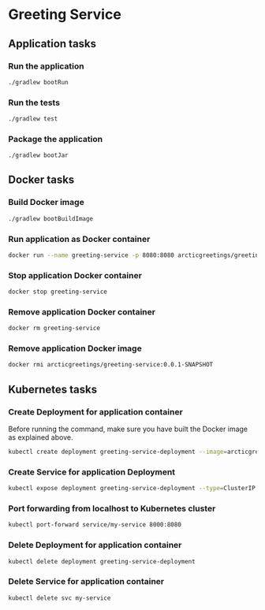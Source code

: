 # Greeting Service

## Application tasks

### Run the application

```bash
./gradlew bootRun
```

### Run the tests

```bash
./gradlew test
```

### Package the application

```bash
./gradlew bootJar
```

## Docker tasks

### Build Docker image

```bash
./gradlew bootBuildImage
```

### Run application as Docker container

```bash
docker run --name greeting-service -p 8080:8080 arcticgreetings/greeting-service:0.0.1-SNAPSHOT
```

### Stop application Docker container

```bash
docker stop greeting-service
```

### Remove application Docker container

```bash
docker rm greeting-service
```

### Remove application Docker image

```bash
docker rmi arcticgreetings/greeting-service:0.0.1-SNAPSHOT
```

## Kubernetes tasks

### Create Deployment for application container

Before running the command, make sure you have built the Docker image as explained above.

```bash
kubectl create deployment greeting-service-deployment --image=arcticgreetings/greeting-service:0.0.1-SNAPSHOT
```

### Create Service for application Deployment

```bash
kubectl expose deployment greeting-service-deployment --type=ClusterIP --name=my-service --port=8080
```

### Port forwarding from localhost to Kubernetes cluster

```bash
kubectl port-forward service/my-service 8000:8080
```

### Delete Deployment for application container

```bash
kubectl delete deployment greeting-service-deployment
```

### Delete Service for application container

```bash
kubectl delete svc my-service
```
